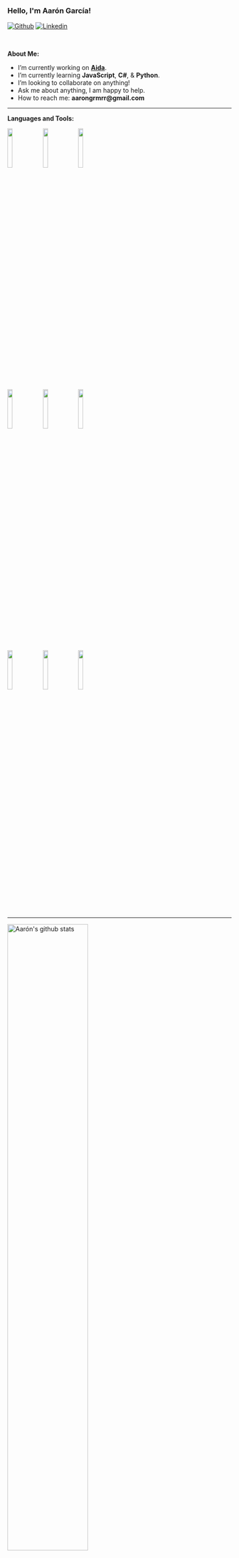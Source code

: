 ### Hello, I'm Aarón García!

[![Github](https://img.shields.io/badge/-Github-000?style=flat&logo=Github&logoColor=white)](https://github.com/Argarm)
[![Linkedin](https://img.shields.io/badge/-LinkedIn-blue?style=flat&logo=Linkedin&logoColor=white)](https://www.linkedin.com/in/aaron-garcia-a853b2163/)

&nbsp;

**About Me:**

- I’m currently working on __[Aida](https://www.aidacanarias.com/)__.
- I’m currently learning __JavaScript__, __C#__, & __Python__.
- I’m looking to collaborate on anything!
- Ask me about anything, I am happy to help.
- How to reach me: __aarongrmrr@gmail.com__

---

**Languages and Tools:**

<p>
  <code><img width="15%" src="https://www.vectorlogo.zone/logos/javascript/javascript-ar21.svg"></code>
  <code><img width="15%" src="https://www.vectorlogo.zone/logos/typescriptlang/typescriptlang-ar21.svg"></code>
  <code><img width="15%" src="https://www.vectorlogo.zone/logos/python/python-ar21.svg"></code>
  <br />
  <code><img width="15%" src="https://www.vectorlogo.zone/logos/nodejs/nodejs-ar21.svg"></code>
  <code><img width="15%" src="https://www.vectorlogo.zone/logos/angular/angular-ar21.svg"></code>
  <code><img width="15%" src="https://www.vectorlogo.zone/logos/microsoft_azure/microsoft_azure-ar21.svg"></code>
  <br />
  <code><img width="15%" src="https://www.vectorlogo.zone/logos/java/java-ar21.svg"></code>
  <code><img width="15%" src="https://www.vectorlogo.zone/logos/grafana/grafana-ar21.svg"></code>
  <code><img width="15%" src="https://www.vectorlogo.zone/logos/dotnet/dotnet-ar21.svg"></code>
  
</p>

---

<a href="https://github.com/Argarm/github-readme-stats">
   <img width="60%" alt="Aarón's github stats" src="https://github-readme-stats.vercel.app/api?username=argarm&show_icons=true&hide_border=true&theme=react" />
</a>

-----
Credits: [zjayers](https://github.com/zjayers)
